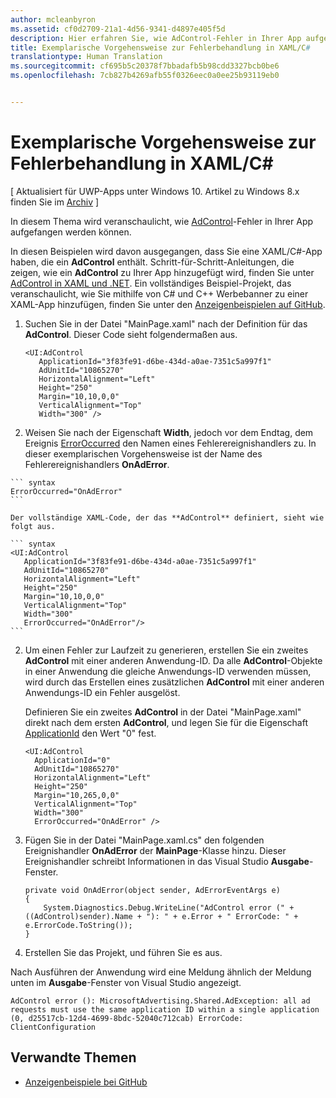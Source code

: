 ```yaml
---
author: mcleanbyron
ms.assetid: cf0d2709-21a1-4d56-9341-d4897e405f5d
description: Hier erfahren Sie, wie AdControl-Fehler in Ihrer App aufgefangen werden.
title: Exemplarische Vorgehensweise zur Fehlerbehandlung in XAML/C#
translationtype: Human Translation
ms.sourcegitcommit: cf695b5c20378f7bbadafb5b98cdd3327bcb0be6
ms.openlocfilehash: 7cb827b4269afb55f0326eec0a0ee25b93119eb0


---
```


# Exemplarische Vorgehensweise zur Fehlerbehandlung in XAML/C#


\[ Aktualisiert für UWP-Apps unter Windows 10. Artikel zu Windows 8.x finden Sie im [Archiv](http://go.microsoft.com/fwlink/p/?linkid=619132) \]

In diesem Thema wird veranschaulicht, wie [AdControl](https://msdn.microsoft.com/library/windows/apps/microsoft.advertising.winrt.ui.adcontrol.aspx)-Fehler in Ihrer App aufgefangen werden können.

In diesen Beispielen wird davon ausgegangen, dass Sie eine XAML/C#-App haben, die ein **AdControl** enthält. Schritt-für-Schritt-Anleitungen, die zeigen, wie ein **AdControl** zu Ihrer App hinzugefügt wird, finden Sie unter [AdControl in XAML und .NET](adcontrol-in-xaml-and--net.md). Ein vollständiges Beispiel-Projekt, das veranschaulicht, wie Sie mithilfe von C# und C++ Werbebanner zu einer XAML-App hinzufügen, finden Sie unter den [Anzeigenbeispielen auf GitHub](http://aka.ms/githubads).

1.  Suchen Sie in der Datei "MainPage.xaml" nach der Definition für das **AdControl**. Dieser Code sieht folgendermaßen aus.

    ``` syntax
    <UI:AdControl
       ApplicationId="3f83fe91-d6be-434d-a0ae-7351c5a997f1"
       AdUnitId="10865270"
       HorizontalAlignment="Left"
       Height="250"
       Margin="10,10,0,0"
       VerticalAlignment="Top"
       Width="300" />
    ```

2.   Weisen Sie nach der Eigenschaft **Width**, jedoch vor dem Endtag, dem Ereignis [ErrorOccurred](https://msdn.microsoft.com/library/windows/apps/microsoft.advertising.winrt.ui.adcontrol.erroroccurred.aspx) den Namen eines Fehlerereignishandlers zu. In dieser exemplarischen Vorgehensweise ist der Name des Fehlerereignishandlers **OnAdError**.

    ``` syntax
    ErrorOccurred="OnAdError"
    ```

    Der vollständige XAML-Code, der das **AdControl** definiert, sieht wie folgt aus.

    ``` syntax
    <UI:AdControl
       ApplicationId="3f83fe91-d6be-434d-a0ae-7351c5a997f1"
       AdUnitId="10865270"
       HorizontalAlignment="Left"
       Height="250"
       Margin="10,10,0,0"
       VerticalAlignment="Top"
       Width="300"
       ErrorOccurred="OnAdError"/>
    ```

2.  Um einen Fehler zur Laufzeit zu generieren, erstellen Sie ein zweites **AdControl** mit einer anderen Anwendung-ID. Da alle **AdControl**-Objekte in einer Anwendung die gleiche Anwendungs-ID verwenden müssen, wird durch das Erstellen eines zusätzlichen **AdControl** mit einer anderen Anwendungs-ID ein Fehler ausgelöst.

    Definieren Sie ein zweites **AdControl** in der Datei "MainPage.xaml" direkt nach dem ersten **AdControl**, und legen Sie für die Eigenschaft [ApplicationId](https://msdn.microsoft.com/library/windows/apps/microsoft.advertising.winrt.ui.adcontrol.applicationid.aspx) den Wert "0" fest.

    ``` syntax
    <UI:AdControl
      ApplicationId="0"
      AdUnitId="10865270"
      HorizontalAlignment="Left"
      Height="250"
      Margin="10,265,0,0"
      VerticalAlignment="Top"
      Width="300"
      ErrorOccurred="OnAdError" />
    ```

3.  Fügen Sie in der Datei "MainPage.xaml.cs" den folgenden Ereignishandler **OnAdError** der **MainPage**-Klasse hinzu. Dieser Ereignishandler schreibt Informationen in das Visual Studio **Ausgabe**-Fenster.

    ``` syntax
    private void OnAdError(object sender, AdErrorEventArgs e)
    {
        System.Diagnostics.Debug.WriteLine("AdControl error (" + ((AdControl)sender).Name + "): " + e.Error + " ErrorCode: " + e.ErrorCode.ToString());
    }
    ```

4.  Erstellen Sie das Projekt, und führen Sie es aus.

Nach Ausführen der Anwendung wird eine Meldung ähnlich der Meldung unten im **Ausgabe**-Fenster von Visual Studio angezeigt.

``` syntax
AdControl error (): MicrosoftAdvertising.Shared.AdException: all ad requests must use the same application ID within a single application (0, d25517cb-12d4-4699-8bdc-52040c712cab) ErrorCode: ClientConfiguration
```

## Verwandte Themen

* [Anzeigenbeispiele bei GitHub](http://aka.ms/githubads)

 



<!--HONumber=Jun16_HO4-->


